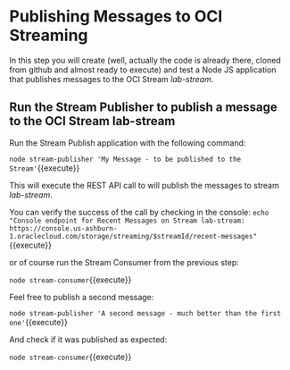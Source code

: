 # Publishing Messages to OCI Streaming

In this step you will create (well, actually the code is already there, cloned from github and almost ready to execute) and test a Node JS application that publishes messages to the OCI Stream *lab-stream*. 

## Run the Stream Publisher to publish a message to the OCI Stream lab-stream

Run the Stream Publish application with the following command:

`node stream-publisher 'My Message - to be published to the Stream'`{{execute}}

This will execute the REST API call to will publish the messages to stream *lab-stream*.

You can verify the success of the call by checking in the console:
`echo "Console endpoint for Recent Messages on Stream lab-stream: https://console.us-ashburn-1.oraclecloud.com/storage/streaming/$streamId/recent-messages"`{{execute}}

or of course run the Stream Consumer from the previous step:

`node stream-consumer`{{execute}}

Feel free to publish a second message:

`node stream-publisher 'A second message - much better than the first one'`{{execute}}

And check if it was published as expected:

`node stream-consumer`{{execute}}